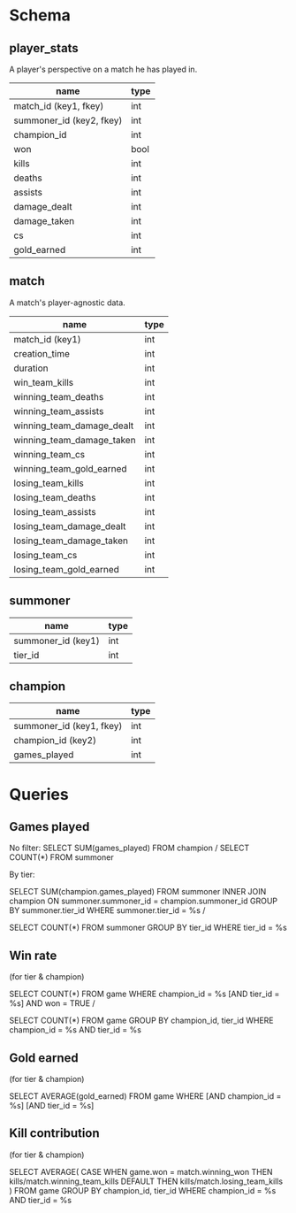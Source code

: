 # Schema

## player_stats
A player's perspective on a match he has played in.

| name                     | type |
| ---                      | ---  |
| match_id (key1, fkey)    | int  |
| summoner_id (key2, fkey) | int  |
| champion_id              | int  |
| won                      | bool |
| kills                    | int  |
| deaths                   | int  |
| assists                  | int  |
| damage_dealt             | int  |
| damage_taken             | int  |
| cs                       | int  |
| gold_earned              | int  |

## match
A match's player-agnostic data.

| name                      | type |
| ---                       | ---  |
| match_id (key1)           | int  |
| creation_time             | int  |
| duration                  | int  |
| win_team_kills            | int  |
| winning_team_deaths       | int  |
| winning_team_assists      | int  |
| winning_team_damage_dealt | int  |
| winning_team_damage_taken | int  |
| winning_team_cs           | int  |
| winning_team_gold_earned  | int  |
| losing_team_kills         | int  |
| losing_team_deaths        | int  |
| losing_team_assists       | int  |
| losing_team_damage_dealt  | int  |
| losing_team_damage_taken  | int  |
| losing_team_cs            | int  |
| losing_team_gold_earned   | int  |

## summoner

| name               | type |
| ---                | ---  |
| summoner_id (key1) | int  |
| tier_id            | int  |

## champion

| name                     | type |
| ---                      | ---  |
| summoner_id (key1, fkey) | int  |
| champion_id (key2)       | int  |
| games_played             | int  |

# Queries

## Games played

No filter: SELECT SUM(games_played) FROM champion / SELECT COUNT(\*) FROM summoner

By tier:

SELECT SUM(champion.games_played)
FROM summoner INNER JOIN champion
ON summoner.summoner_id = champion.summoner_id
GROUP BY summoner.tier_id
WHERE summoner.tier_id = %s /

SELECT COUNT(\*)
FROM summoner
GROUP BY tier_id
WHERE tier_id = %s

## Win rate

(for tier & champion)

SELECT COUNT(\*)
FROM game
WHERE champion_id = %s [AND tier_id = %s] AND won = TRUE /

SELECT COUNT(\*)
FROM game
GROUP BY champion_id, tier_id
WHERE champion_id = %s AND tier_id = %s

## Gold earned

(for tier & champion)

SELECT AVERAGE(gold_earned)
FROM game
WHERE [AND champion_id = %s] [AND tier_id = %s]

## Kill contribution

(for tier & champion)

SELECT AVERAGE(
    CASE WHEN game.won = match.winning_won
        THEN kills/match.winning_team_kills
        DEFAULT THEN kills/match.losing_team_kills
)
FROM game
GROUP BY champion_id, tier_id
WHERE champion_id = %s AND tier_id = %s
